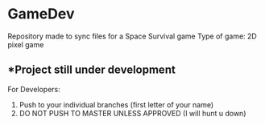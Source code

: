 # GameDev
Repository made to sync files for a Space Survival game
Type of game: 2D pixel game 

*Project still under development
------------------------------------------------------------

For Developers:
1. Push to your individual branches (first letter of your name)
2. DO NOT PUSH TO MASTER UNLESS APPROVED (I will hunt u down)
